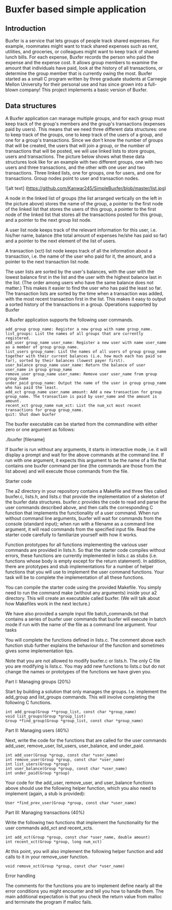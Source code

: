 # Buxfer based simple application

## Introduction

Buxfer is a service that lets groups of people track shared expenses. For example, roommates might want to track shared expenses such as rent, utilities, and groceries, or colleagues might want to keep track of shared lunch bills. For each expense, Buxfer records the person who paid the expense and the expense cost. It allows group members to examine the amount that individuals have paid, look at the history of all transactions, or determine the group member that is currently owing the most. Buxfer started as a small C program written by three graduate students at Carnegie Mellon University for their personal use and has since grown into a full-blown company! This project implements a basic version of Buxfer.


## Data structures

A Buxfer application can manage multiple groups, and for each group must keep track of the group's members and the group's transactions (expenses paid by users). This means that we need three different data structures: one to keep track of the groups, one to keep track of the users of a group, and one for a group's transactions. Since we don't know the number of groups that will be created, the users that will join a group, or the number of transactions that will be posted, we will use linked lists to store groups, users and transactions. The picture below shows what these data structures look like for an example with two different groups, one with two users and three transactions, and the other with one user and two transactions. Three linked lists, one for groups, one for users, and one for transactions. Group nodes point to user and transaction nodes.

![alt text] (https://github.com/Kanwar245/SimpleBuxfer/blob/master/list.jpg)

A node in the linked list of groups (the list arranged vertically on the left in the picture above) stores the name of the group, a pointer to the first node of the linked list that stores the users of this group, a pointer to the first node of the linked list that stores all the transactions posted for this group, and a pointer to the next group list node.

A user list node keeps track of the relevant information for this user, i.e. his/her name, balance (the total amount of expenses he/she has paid so far) and a pointer to the next element of the list of users.

A transaction (xct) list node keeps track of all the information about a transaction, i.e. the name of the user who paid for it, the amount, and a pointer to the next transaction list node.

The user lists are sorted by the user's balances, with the user with the lowest balance first in the list and the user with the highest balance last in the list. (The order among users who have the same balance does not matter.) This makes it easier to find the user who has paid the least so far. The transaction lists are sorted by the time when a transaction was added, with the most recent transaction first in the list. This makes it easy to output a sorted history of the transactions in a group.
Operations supported by Buxfer

A Buxfer application supports the following user commands.

    add_group group_name: Register a new group with name group_name.
    list_groups: List the names of all groups that are currently registered.
    add_user group_name user_name: Register a new user with name user_name as a member of group group_name.
    list_users group_name: List the names of all users of group group_name together with their current balances (i.e. how much each has paid so far), sorted by their balances (lowest payer first).
    user_balance group_name user_name: Return the balance of user user_name in group group_name
    remove_user group_name user_name: Remove user user_name from group group_name
    under_paid group_name: Output the name of the user in group group_name who has paid the least.
    add_xct group_name user_name amount: Add a new transaction for group group_name. The transaction is paid by user_name and the amount is amount.
    recent_xct group_name num_xct: List the num_xct most recent transactions for group group_name.
    quit: Shut down buxfer 

The buxfer executable can be started from the commandline with either zero or one argument as follows:

 ./buxfer [filename] 

If buxfer is run without any arguments, it starts in interactive mode, i.e. it will display a prompt and wait for the above commands at the command line. If run with one argument, it expects this argument to be the name of a file that contains one buxfer command per line (the commands are those from the list above) and will execute those commands from the file.

Starter code

The a2 directory in your repository contains a Makefile and three files called buxfer.c, lists.h, and lists.c that provide the implementation of a skeleton of the buxfer data structures. buxfer.c provides the code to read and parse the user commands described above, and then calls the corresponding C function that implements the functionality of a user command. When run without command line arguments, buxfer will wait for commands from the console (standard input); when run with a filename as a command line argument, it will read commands from the specified input file. Read the starter code carefully to familiarize yourself with how it works.

Function prototypes for all functions implementing the various user commands are provided in lists.h. So that the starter code compiles without errors, these functions are currently implemented in lists.c as stubs (i.e. functions whose body is empty except for the return statement). In addition, there are prototypes and stub implementations for a number of helper functions that you will use to implement the user command functions. Your task will be to complete the implementation of all these functions.

You can compile the starter code using the provided Makefile. You simply need to run the command make (without any arguments) inside your a2 directory. This will create an executable called buxfer. (We will talk about how Makefiles work in the next lecture.)

We have also provided a sample input file batch_commands.txt that contains a series of buxfer user commands that buxfer will execute in batch mode if run with the name of the file as a command line argument.
Your tasks

You will complete the functions defined in lists.c. The comment above each function stub further explains the behaviour of the function and sometimes gives some implementation tips.

Note that you are not allowed to modify buxfer.c or lists.h. The only C file you are modifying is lists.c. You may add new functions to lists.c but do not change the names or prototypes of the functions we have given you.

Part I: Managing groups (20%)

Start by building a solution that only manages the groups. I.e. implement the add_group and list_groups commands. This will involve completing the following C functions.

    int add_group(Group **group_list, const char *group_name)
    void list_groups(Group *group_list)
    Group *find_group(Group *group_list, const char *group_name) 

Part II: Managing users (40%)

Next, write the code for the functions that are called for the user commands add_user, remove_user, list_users, user_balance, and under_paid.

    int add_user(Group *group, const char *user_name)
    int remove_user(Group *group, const char *user_name)
    int list_users(Group *group)
    int user_balance(Group *group, const char *user_name)
    int under_paid(Group *group)

Your code for the add_user, remove_user, and user_balance functions above should use the following helper function, which you also need to implement (again, a stub is provided):

    User *find_prev_user(Group *group, const char *user_name)

Part III: Managing transactions (40%)

Write the following two functions that implement the functionality for the user commands add_xct and recent_xcts.

    int add_xct(Group *group, const char *user_name, double amount)
    int recent_xct(Group *group, long num_xct)

At this point, you will also implement the following helper function and add calls to it in your remove_user function.

    void remove_xct(Group *group, const char *user_name)

Error handling

The comments for the functions you are to implement define nearly all the error conditions you might encounter and tell you how to handle them. The main additional expectation is that you check the return value from malloc and terminate the program if malloc fails.
